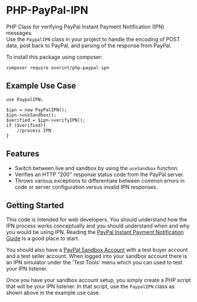 # PHP-PayPal-IPN
PHP Class for verifying PayPal Instant Payment Notification (IPN) messages.  
Use the `PaypalIPN` class in your project to handle the encoding of POST data, post back to PayPal, and parsing of the response from PayPal.

To install this package using composer:

    composer require overint/php-paypal-ipn

Example Use Case
---------

    use PaypalIPN;
    
    $ipn = new PayPalIPN();
    $ipn->useSandbox();
    $verified = $ipn->verifyIPN();
    if ($verified){
    	//process IPN
    }
  
  Features
--------

* Switch between live and sandbox by  using the `useSandbox` function.
* Verifies an HTTP "200" response status code from the PayPal server.
* Throws various exceptions to differentiate between common errors in code or
  server configuration versus invalid IPN responses.


Getting Started
---------------

This code is intended for web developers. You should understand how the IPN
process works conceptually and you should understand when and why you would be
using IPN. Reading the [PayPal Instant Payment Notification Guide][1] is a good
place to start.

You should also have a [PayPal Sandbox Account][2] with a test buyer account and
a test seller account. When logged into your sandbox account there is an IPN
simulator under the 'Test Tools' menu which you can used to test your IPN 
listener.

[1]: https://developer.paypal.com/docs/classic/ipn/integration-guide/IPNIntro/
[2]: https://developer.paypal.com

Once you have your sandbox account setup, you simply create a PHP script that
will be your IPN listener. In that script, use the `PaypalIPN` class as shown
above in the example use case.

